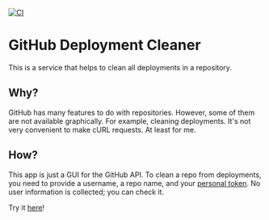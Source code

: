 [![CI](https://github.com/solarlime/github-deployment-cleaner/actions/workflows/main.yml/badge.svg)](https://github.com/solarlime/github-deployment-cleaner/actions/workflows/main.yml)
# GitHub Deployment Cleaner

This is a service that helps to clean all deployments in a repository.

## Why?

GitHub has many features to do with repositories. However, some of them are not available graphically. For example, cleaning deployments. It's not very convenient to make cURL requests. At least for me.

## How?
This app is just a GUI for the GitHub API. To clean a repo from deployments, you need to provide a username, a repo name, and your [personal token](https://docs.github.com/en/authentication/keeping-your-account-and-data-secure/creating-a-personal-access-token). No user information is collected; you can check it.

Try it [here](https://solarlime.github.io/github-deployment-cleaner/)!
